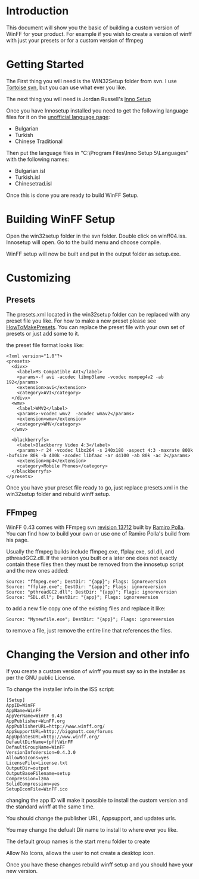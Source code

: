 # Introduction #
This document will show you the basic of building a custom version of WinFF for your product. For example if you wish to create a version of winff with just your presets or for a custom version of ffmpeg

# Getting Started #

The First thing you will need is the WIN32Setup folder from svn. I use [Tortoise svn](http://tortoisesvn.tigris.org/), but you can use what ever you like.

The next thing you will need is Jordan Russell's [Inno Setup](http://www.innosetup.com/isinfo.php)

Once you have Innosetup installed you need to get the following language files for it on the [unofficial language page](http://www.innosetup.com/files/istrans/):
  * Bulgarian
  * Turkish
  * Chinese Traditional

Then put the language files in "C:\Program Files\Inno Setup 5\Languages" with the following names:
  * Bulgarian.isl
  * Turkish.isl
  * Chinesetrad.isl

Once this is done you are ready to build WinFF Setup.


# Building WinFF Setup #

Open the win32setup folder in the svn folder. Double click on winff04.iss. Innosetup will open. Go to the build menu and choose compile.

WinFF setup will now be built and put in the output folder as setup.exe.

# Customizing #

## Presets ##
The presets.xml located in the win32setup folder can be replaced with any preset file you like. For how to make a new preset please see [HowToMakePresets](HowToMakePresets.md). You can replace the preset file with your own set of presets or just add some to it.

the preset file format looks like:
```
<?xml version="1.0"?>
<presets>
  <divx>
    <label>MS Compatible AVI</label>
    <params>-f avi -acodec libmp3lame -vcodec msmpeg4v2 -ab 192</params>
    <extension>avi</extension>
    <category>AVI</category>
  </divx>
  <wmv>
    <label>WMV2</label>
    <params>-vcodec wmv2  -acodec wmav2</params>
    <extension>wmv</extension>
    <category>WMV</category>
  </wmv>

  <blackberryfs>
    <label>Blackberry Video 4:3</label>
    <params>-r 24 -vcodec libx264 -s 240x180 -aspect 4:3 -maxrate 800k -bufsize 80k -b 400k -acodec libfaac -ar 44100 -ab 80k -ac 2</params>
    <extension>mp4</extension>
    <category>Mobile Phones</category>
  </blackberryfs>
</presets>

```

Once you have your preset file ready to go, just replace presets.xml in the win32setup folder and rebuild winff setup.

## FFmpeg ##
WinFF 0.43 comes with FFmpeg svn [revision 13712](https://code.google.com/p/winff/source/detail?r=13712) built by [Ramiro Polla](http://ffmpeg.arrozcru.org/). You can find how to build your own or use one of Ramiro Polla's build from his page.

Usually the ffmpeg builds include ffmpeg.exe, ffplay.exe, sdl.dll, and pthreadGC2.dll. If the version you built or a later one does not exactly contain these files then they must be removed from the innosetup script and the new ones added:

```
Source: "ffmpeg.exe"; DestDir: "{app}"; Flags: ignoreversion
Source: "ffplay.exe"; DestDir: "{app}"; Flags: ignoreversion
Source: "pthreadGC2.dll"; DestDir: "{app}"; Flags: ignoreversion
Source: "SDL.dll"; DestDir: "{app}"; Flags: ignoreversion
```

to add a new file copy one of the existing files and replace it like:
```
Source: "Mynewfile.exe"; DestDir: "{app}"; Flags: ignoreversion
```

to remove a file, just remove the entire line that references the files.

# Changing the Version and other info #
If you create a custom version of winff you must say so in the installer as per the GNU public License.

To change the installer info in the ISS script:
```
[Setup]
AppID=WinFF
AppName=WinFF
AppVerName=WinFF 0.43
AppPublisher=WinFF.org
AppPublisherURL=http://www.winff.org/
AppSupportURL=http://biggmatt.com/forums
AppUpdatesURL=http://www.winff.org/
DefaultDirName={pf}\WinFF
DefaultGroupName=WinFF
VersionInfoVersion=0.4.3.0
AllowNoIcons=yes
LicenseFile=License.txt
OutputDir=output
OutputBaseFilename=setup
Compression=lzma
SolidCompression=yes
SetupIconFile=WinFF.ico
```

changing the app ID will make it possible to install the custom version and the standard winff at the same time.

You should change the publisher URL, Appsupport, and updates urls.

You may change the defualt Dir name to install to where ever you like.

The default group names is the start menu folder to create

Allow No Icons, allows the user to not create a desktop icon.


Once you have these changes rebuild winff setup and you should have your new version.